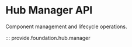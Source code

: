 # Hub Manager API

Component management and lifecycle operations.

::: provide.foundation.hub.manager